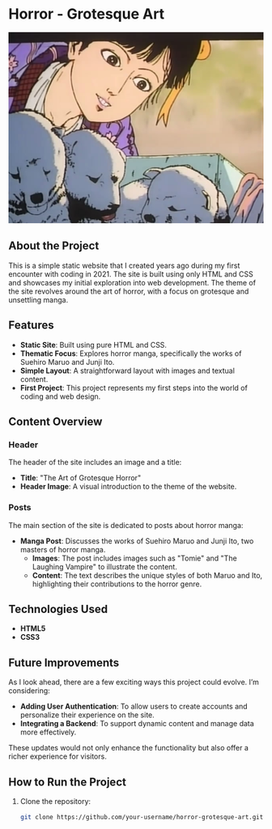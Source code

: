 # Horror - Grotesque Art

![Header Image](img/dogs.jpg)

## About the Project

This is a simple static website that I created years ago during my first encounter with coding in 2021. The site is built using only HTML and CSS and showcases my initial exploration into web development. The theme of the site revolves around the art of horror, with a focus on grotesque and unsettling manga.

## Features

- **Static Site**: Built using pure HTML and CSS.
- **Thematic Focus**: Explores horror manga, specifically the works of Suehiro Maruo and Junji Ito.
- **Simple Layout**: A straightforward layout with images and textual content.
- **First Project**: This project represents my first steps into the world of coding and web design.

## Content Overview

### Header

The header of the site includes an image and a title:

- **Title**: "The Art of Grotesque Horror"
- **Header Image**: A visual introduction to the theme of the website.

### Posts

The main section of the site is dedicated to posts about horror manga:

- **Manga Post**: Discusses the works of Suehiro Maruo and Junji Ito, two masters of horror manga.
  - **Images**: The post includes images such as "Tomie" and "The Laughing Vampire" to illustrate the content.
  - **Content**: The text describes the unique styles of both Maruo and Ito, highlighting their contributions to the horror genre.

## Technologies Used

- **HTML5**
- **CSS3**

## Future Improvements

As I look ahead, there are a few exciting ways this project could evolve. I’m considering:

- **Adding User Authentication**: To allow users to create accounts and personalize their experience on the site.
- **Integrating a Backend**: To support dynamic content and manage data more effectively.

These updates would not only enhance the functionality but also offer a richer experience for visitors.


## How to Run the Project

1. Clone the repository:
   ```bash
   git clone https://github.com/your-username/horror-grotesque-art.git

